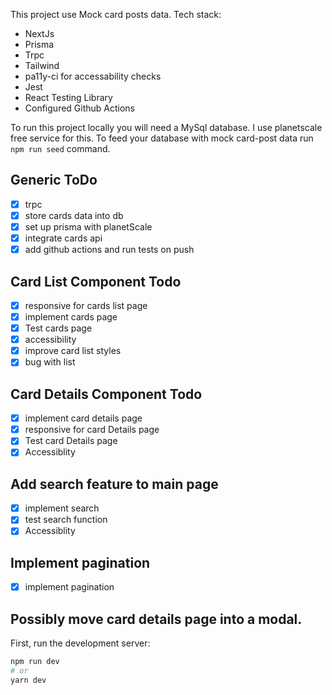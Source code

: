 This project use Mock card posts data. Tech stack: 
* NextJs
* Prisma
* Trpc
* Tailwind
* pa11y-ci for accessability checks
* Jest
* React Testing Library
* Configured Github Actions

To run this project locally you will need a MySql database. I use planetscale free service for this. To feed your database with mock card-post data run `npm run seed` command.

## Generic ToDo

- [x] trpc
- [x] store cards data into db
- [x] set up prisma with planetScale
- [x] integrate cards api
- [x] add github actions and run tests on push

## Card List Component Todo

- [x] responsive for cards list page
- [x] implement cards page
- [x] Test cards page
- [x] accessibility
- [x] improve card list styles   
- [x] bug with list  

## Card Details Component Todo
- [x] implement card details page
- [x] responsive for card Details page
- [x] Test card Details page
- [x] Accessiblity

## Add search feature to main page
- [x] implement search 
- [x] test search function
- [x] Accessiblity

## Implement pagination
- [x] implement pagination


## Possibly move card details page into a modal.
     
First, run the development server:

```bash
npm run dev
# or
yarn dev
```
